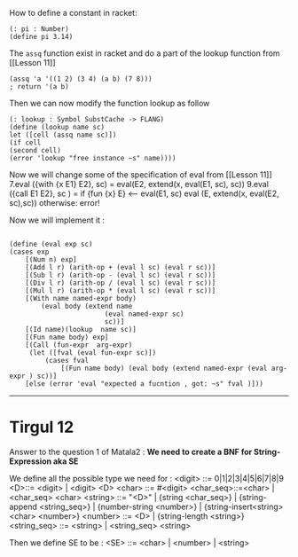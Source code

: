 
How to define a constant  in racket: 
```racket
(: pi : Number)
(define pi 3.14)
```

The `assq` function exist in racket and do a part of the lookup function  from [[Lesson 11]]  
```racket 
(assq 'a '((1 2) (3 4) (a b) (7 8)))
; return '(a b)
```

Then we can now modify the function lookup as follow 
```racket
(: lookup : Symbol SubstCache -> FLANG)
(define (lookup name sc)
let ([cell (assq name sc)])
(if cell 
(second cell)
(error 'lookup "free instance ~s" name))))
```

Now we will change some of the specification of eval from [[Lesson 11]] 
7.eval ({with {x E1} E2}, sc) = eval(E2, extend(x, eval(E1, sc), sc))
9.eval ({call E1 E2}, sc ) = if {fun {x} E} <-- eval(E1, sc)
												eval (E, extend(x, eval(E2, sc),sc))
												otherwise: error!


Now we will implement it : 
```racket

(define (eval exp sc)
(cases exp
	[(Num n) exp]
	[(Add l r) (arith-op + (eval l sc) (eval r sc))]	
	[(Sub l r) (arith-op - (eval l sc) (eval r sc))]	
	[(Div l r) (arith-op / (eval l sc) (eval r sc))]
	[(Mul l r) (arith-op * (eval l sc) (eval r sc))]  
	[(With name named-expr body)
		(eval body (extend name 
						(eval named-expr sc)
						sc))]
	[(Id name)(lookup  name sc)]
	[(Fun name body) exp]
	[(Call (fun-expr  arg-expr)
	 (let ([fval (eval fun-expr sc)])
		 (cases fval
			 [(Fun name body) (eval body (extend named-expr (eval arg-expr ) sc))]
	[else (error 'eval "expected a fucntion , got: ~s" fval )]))
```


---
# Tirgul 12 

Answer to the question 1 of Matala2 : 
**We need to create a BNF for String-Expression aka SE**

We define all the possible type we need for : 
\<digit> ::= 0|1|2|3|4|5|6|7|8|9
\<D>::= \<digit> | \<digit> \<D>
\<char> ::= \#\<digit>
\<char_seq>::=\<char> | \<char_seq> \<char>
\<string> ::= \"\<D>" | {string \<char_seq>} | {string-append \<string_seq>} | {number-string \<number>} | {string-insert\<string> \<char> \<number>}
\<number> ::= \<D> | {string-length \<string>}
\<string_seq> ::= \<string> | \<string_seq> \<string>

Then we define SE to be : 
\<SE> ::= \<char>
			| \<number>
			| \<string>
